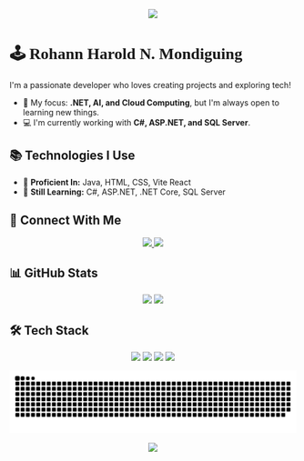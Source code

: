 <p align="center">
  <img src="blob:https://ph.pinterest.com/fbe526ca-e1db-4ffb-8980-b8f896aaf719" width="800"/>
</p>

# 🕹️ <span style="font-family: 'Press Start 2P', cursive;">Rohann Harold N. Mondiguing</span> 

I'm a passionate developer who loves creating projects and exploring tech!

- 🔹 My focus: **.NET, AI, and Cloud Computing**, but I'm always open to learning new things.  
- 💻 I'm currently working with **C#, ASP.NET, and SQL Server**.  

## 📚 Technologies I Use
- 🚀 **Proficient In:** Java, HTML, CSS, Vite React 
- 📘 **Still Learning:** C#, ASP.NET, .NET Core, SQL Server

## 🔗 Connect With Me
<p align="center"> 
  <a href="https://facebook.com/yourprofile"> 
    <img src="https://img.shields.io/badge/Facebook-1877F2?style=for-the-badge&logo=facebook&logoColor=white"/> 
  </a> 
  <a href="https://discord.com/users/800746704646307861"> 
    <img src="https://img.shields.io/badge/Discord-5865F2?style=for-the-badge&logo=discord&logoColor=white"/> 
  </a> 
</p>

## 📊 GitHub Stats

<p align="center">  
  <img height="180em" src="https://github-readme-stats.vercel.app/api?username=hanni0101&show_icons=true&theme=tokyonight" />  
  <img height="180em" src="https://github-readme-streak-stats.herokuapp.com/?user=hanni0101&theme=tokyonight" />  
</p>

## 🛠️ Tech Stack

<p align="center"> <img src="https://img.shields.io/badge/C%23-239120?style=for-the-badge&logo=csharp&logoColor=white"/> 
                   <img src="https://img.shields.io/badge/.NET-512BD4?style=for-the-badge&logo=dotnet&logoColor=white"/> 
                   <img src="https://img.shields.io/badge/Visual%20Studio-5C2D91?style=for-the-badge&logo=visualstudio&logoColor=white"/> 
                   <img src="https://img.shields.io/badge/SQL%20Server-CC2927?style=for-the-badge&logo=microsoftsqlserver&logoColor=white"/> 
</p>


<picture align="center">
  <source
    media="(prefers-color-scheme: dark)"
    srcset="https://raw.githubusercontent.com/platane/snk/output/github-contribution-grid-snake-dark.svg"
  />
  <source
    media="(prefers-color-scheme: light)"
    srcset="https://raw.githubusercontent.com/platane/snk/output/github-contribution-grid-snake.svg"
  />
  <img
    alt="github contribution grid snake animation"
    src="https://raw.githubusercontent.com/platane/snk/output/github-contribution-grid-snake.svg"
  />
</picture>
<p align="center">
  <img src="https://i.pinimg.com/originals/c8/e1/3d/c8e13dbd21915f6a925002a284ef7824.gif" width="800"/>
</p>
